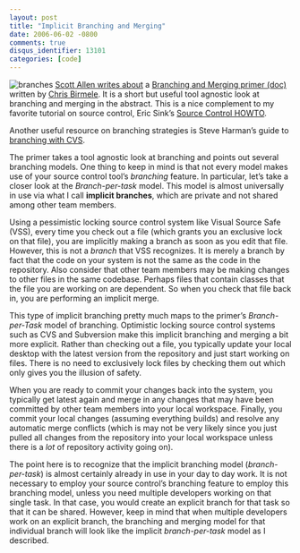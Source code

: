 ```yaml
---
layout: post
title: "Implicit Branching and Merging"
date: 2006-06-02 -0800
comments: true
disqus_identifier: 13101
categories: [code]
---
```

![branches](http://haacked.com/images/branches.jpg) [Scott Allen writes
about](http://odetocode.com/Blogs/scott/archive/2006/06/01/3934.aspx "Branching and Merging Primer")
a [Branching and Merging primer
(doc)](http://blogs.msdn.com/chrisbirmele/attachment/611179.ashx "Word Doc")
written by [Chris
Birmele](http://blogs.msdn.com/chrisbirmele/ "Chris Birmele's Blog"). It
is a short but useful tool agnostic look at branching and merging in the
abstract. This is a nice complement to my favorite tutorial on source
control, Eric Sink’s [Source Control
HOWTO](http://www.ericsink.com/scm/source_control.html "Source Control Tutorial").

Another useful resource on branching strategies is Steve Harman’s guide
to [branching with
CVS](http://stevenharman.net/blog/archive/2006/05/26/989.aspx "Keeping your branch(es) in synch").

The primer takes a tool agnostic look at branching and points out
several branching models. One thing to keep in mind is that not every
model makes use of your source control tool’s *branching* feature. In
particular, let’s take a closer look at the *Branch-per-task* model.
This model is almost universally in use via what I call **implicit
branches**, which are private and not shared among other team members.

Using a pessimistic locking source control system like Visual Source
Safe (VSS), every time you check out a file (which grants you an
exclusive lock on that file), you are implicitly making a branch as soon
as you edit that file. However, this is not a *branch* that VSS
recognizes. It is merely a branch by fact that the code on your system
is not the same as the code in the repository. Also consider that other
team members may be making changes to other files in the same codebase.
Perhaps files that contain classes that the file you are working on are
dependent. So when you check that file back in, you are performing an
implicit merge.

This type of implicit branching pretty much maps to the primer’s
*Branch-per-Task* model of branching. Optimistic locking source control
systems such as CVS and Subversion make this implicit branching and
merging a bit more explicit. Rather than checking out a file, you
typically update your local desktop with the latest version from the
repository and just start working on files. There is no need to
exclusively lock files by checking them out which only gives you the
illusion of safety.

When you are ready to commit your changes back into the system, you
typically get latest again and merge in any changes that may have been
committed by other team members into your local workspace. Finally, you
commit your local changes (assuming everything builds) and resolve any
automatic merge conflicts (which is may not be very likely since you
just pulled all changes from the repository into your local workspace
unless there is a *lot* of repository activity going on).

The point here is to recognize that the implicit branching model
(*branch-per-task*) is almost certainly already in use in your day to
day work. It is not necessary to employ your source control’s branching
feature to employ this branching model, unless you need multiple
developers working on that single task. In that case, you would create
an explicit branch for that task so that it can be shared. However, keep
in mind that when multiple developers work on an explicit branch, the
branching and merging model for that individual branch will look like
the implicit *branch-per-task* model as I described.

